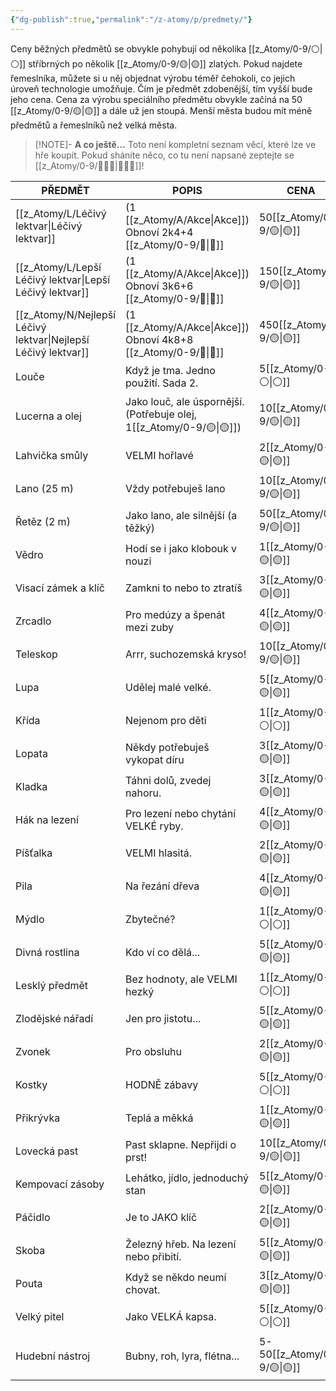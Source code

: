 ```yaml
---
{"dg-publish":true,"permalink":"/z-atomy/p/predmety/"}
---
```


Ceny běžných předmětů se obvykle pohybují od několika [[z_Atomy/0-9/⚪\|⚪]] stříbrných po několik [[z_Atomy/0-9/🟡\|🟡]] zlatých. Pokud najdete řemeslníka, můžete si u něj objednat výrobu téměř čehokoli, co jejich úroveň technologie umožňuje. Čím je předmět zdobenější, tím vyšší bude jeho cena. Cena za výrobu speciálního předmětu obvykle začíná na 50 [[z_Atomy/0-9/🟡\|🟡]] a dále už jen stoupá. Menší města budou mít méně předmětů a řemeslníků než velká města.

> [!NOTE]- **A co ještě...**
> Toto není kompletní seznam věcí, které lze ve hře koupit. Pokud sháníte něco, co tu není napsané zeptejte se [[z_Atomy/0-9/🧙🏼‍♂️\|🧙🏼‍♂️]]!

| PŘEDMĚT                     | POPIS                                                | CENA       |
| --------------------------- | ---------------------------------------------------- | ---------- |
| [[z_Atomy/L/Léčivý lektvar\|Léčivý lektvar]]          | (1 [[z_Atomy/A/Akce\|Akce]]) Obnoví 2k4+4 [[z_Atomy/0-9/💖\|💖]]                      | 50[[z_Atomy/0-9/🟡\|🟡]]   |
| [[z_Atomy/L/Lepší Léčivý lektvar\|Lepší Léčivý lektvar]]    | (1 [[z_Atomy/A/Akce\|Akce]]) Obnoví 3k6+6 [[z_Atomy/0-9/💖\|💖]]                      | 150[[z_Atomy/0-9/🟡\|🟡]]  |
| [[z_Atomy/N/Nejlepší Léčivý lektvar\|Nejlepší Léčivý lektvar]] | (1 [[z_Atomy/A/Akce\|Akce]]) Obnoví 4k8+8 [[z_Atomy/0-9/💖\|💖]]                      | 450[[z_Atomy/0-9/🟡\|🟡]]  |
| Louče                       | Když je tma. Jedno použití. Sada 2.                  | 5[[z_Atomy/0-9/⚪\|⚪]]     |
| Lucerna a olej              | Jako louč, ale úspornější. (Potřebuje olej, 1[[z_Atomy/0-9/🟡\|🟡]]) | 10[[z_Atomy/0-9/🟡\|🟡]]   |
| Lahvička smůly              | VELMI hořlavé                                        | 2[[z_Atomy/0-9/🟡\|🟡]]    |
| Lano (25 m)                 | Vždy potřebuješ lano                                 | 10[[z_Atomy/0-9/🟡\|🟡]]   |
| Řetěz (2 m)                 | Jako lano, ale silnější (a těžký)                    | 50[[z_Atomy/0-9/🟡\|🟡]]   |
| Vědro                       | Hodí se i jako klobouk v nouzi                       | 1[[z_Atomy/0-9/🟡\|🟡]]    |
| Visací zámek a klíč         | Zamkni to nebo to ztratíš                            | 3[[z_Atomy/0-9/🟡\|🟡]]    |
| Zrcadlo                     | Pro medúzy a špenát mezi zuby                        | 4[[z_Atomy/0-9/🟡\|🟡]]    |
| Teleskop                    | Arrr, suchozemská kryso!                             | 10[[z_Atomy/0-9/🟡\|🟡]]   |
| Lupa                        | Udělej malé velké.                                   | 5[[z_Atomy/0-9/🟡\|🟡]]    |
| Křída                       | Nejenom pro děti                                     | 1[[z_Atomy/0-9/⚪\|⚪]]     |
| Lopata                      | Někdy potřebuješ vykopat díru                        | 3[[z_Atomy/0-9/🟡\|🟡]]    |
| Kladka                      | Táhni dolů, zvedej nahoru.                           | 3[[z_Atomy/0-9/🟡\|🟡]]    |
| Hák na lezení               | Pro lezení nebo chytání VELKÉ ryby.                  | 4[[z_Atomy/0-9/🟡\|🟡]]    |
| Píšťalka                    | VELMI hlasitá.                                       | 2[[z_Atomy/0-9/🟡\|🟡]]    |
| Pila                        | Na řezání dřeva                                      | 4[[z_Atomy/0-9/🟡\|🟡]]    |
| Mýdlo                       | Zbytečné?                                            | 1[[z_Atomy/0-9/⚪\|⚪]]     |
| Divná rostlina              | Kdo ví co dělá...                                    | 5[[z_Atomy/0-9/🟡\|🟡]]    |
| Lesklý předmět              | Bez hodnoty, ale VELMI hezký                         | 1[[z_Atomy/0-9/⚪\|⚪]]     |
| Zlodějské nářadí            | Jen pro jistotu...                                   | 5[[z_Atomy/0-9/🟡\|🟡]]    |
| Zvonek                      | Pro obsluhu                                          | 2[[z_Atomy/0-9/🟡\|🟡]]    |
| Kostky                      | HODNĚ zábavy                                         | 5[[z_Atomy/0-9/⚪\|⚪]]     |
| Přikrývka                   | Teplá a měkká                                        | 1[[z_Atomy/0-9/🟡\|🟡]]    |
| Lovecká past                | Past sklapne. Nepřijdi o prst!                       | 10[[z_Atomy/0-9/🟡\|🟡]]   |
| Kempovací zásoby            | Lehátko, jídlo, jednoduchý stan                      | 5[[z_Atomy/0-9/🟡\|🟡]]    |
| Páčidlo                     | Je to JAKO klíč                                      | 2[[z_Atomy/0-9/🟡\|🟡]]    |
| Skoba                       | Železný hřeb. Na lezení nebo přibití.                | 5[[z_Atomy/0-9/🟡\|🟡]]    |
| Pouta                       | Když se někdo neumí chovat.                          | 3[[z_Atomy/0-9/🟡\|🟡]]    |
| Velký pitel                 | Jako VELKÁ kapsa.                                    | 5[[z_Atomy/0-9/⚪\|⚪]]     |
| Hudební nástroj             | Bubny, roh, lyra, flétna...                          | 5-50[[z_Atomy/0-9/🟡\|🟡]] |
